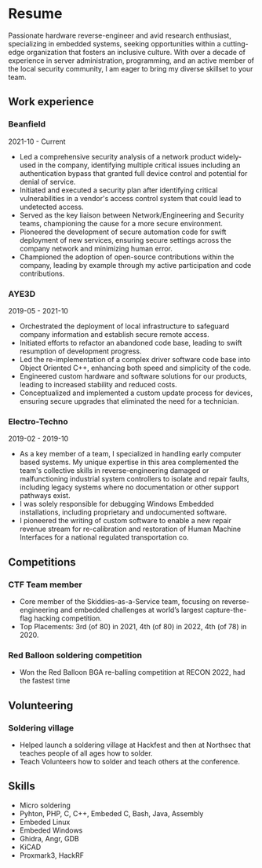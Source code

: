 # Resume
Passionate hardware reverse-engineer and avid research enthusiast, specializing in embedded systems, seeking opportunities within a cutting-edge organization that fosters an inclusive culture. With over a decade of experience in server administration, programming, and an active member of the local security community, I am eager to bring my diverse skillset to your team.

## Work experience

### Beanfield
2021-10 - Current
- Led a comprehensive security analysis of a network product widely-used in the company, identifying multiple critical issues including an authentication bypass that granted full device control and potential for denial of service.
- Initiated and executed a security plan after identifying critical vulnerabilities in a vendor's access control system that could lead to undetected access.
- Served as the key liaison between Network/Engineering and Security teams, championing the cause for a more secure environment.
- Pioneered the development of secure automation code for swift deployment of new services, ensuring secure settings across the company network and minimizing human error.
- Championed the adoption of open-source contributions within the company, leading by example through my active participation and code contributions.

### AYE3D
2019-05 - 2021-10
- Orchestrated the deployment of local infrastructure to safeguard company information and establish secure remote access.
- Initiated efforts to refactor an abandoned code base, leading to swift resumption of development progress.
- Led the re-implementation of a complex driver software code base into Object Oriented C++, enhancing both speed and simplicity of the code.
- Engineered custom hardware and software solutions for our products, leading to increased stability and reduced costs.
- Conceptualized and implemented a custom update process for devices, ensuring secure upgrades that eliminated the need for a technician.

### Electro-Techno
2019-02 - 2019-10
- As a key member of a team, I specialized in handling early computer based systems. My unique expertise in this area complemented the team's collective skills in reverse-engineering damaged or malfunctioning industrial system controllers to isolate and repair faults, including legacy systems where no documentation or other support pathways exist.
- I was solely responsible for debugging Windows Embedded installations, including proprietary and undocumented software.
- I pioneered the writing of custom software to enable a new repair revenue stream for re-calibration and restoration of Human Machine Interfaces for a national regulated transportation co.

## Competitions

### CTF Team member
- Core member of the Skiddies-as-a-Service team, focusing on reverse-engineering and  embedded challenges at world’s largest capture-the-flag hacking competition.
- Top Placements: 3rd (of 80) in 2021, 4th (of 80) in 2022, 4th (of 78) in 2020.

### Red Balloon soldering competition
- Won the Red Balloon BGA re-balling competition at RECON 2022, had the fastest time

## Volunteering

### Soldering village
- Helped launch a soldering village at Hackfest and then at Northsec that teaches people of all ages how to solder.
- Teach Volunteers how to solder and teach others at the conference.

## Skills
- Micro soldering
- Pyhton, PHP, C, C++, Embeded C, Bash, Java, Assembly
- Embeded Linux
- Embeded Windows
- Ghidra, Angr, GDB
- KiCAD
- Proxmark3, HackRF
